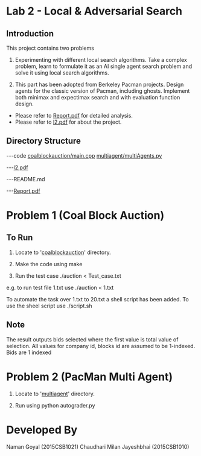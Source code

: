 Lab 2 - Local & Adversarial Search
==================================


Introduction
------------
This project contains two problems

1. Experimenting with different local search algorithms. Take a complex problem, learn to formulate it as an AI single agent search problem and solve it using local search algorithms.

2. This part has been adopted from Berkeley Pacman projects. Design agents for the classic version of Pacman, including ghosts. Implement both minimax and expectimax search and with evaluation function design.

* Please refer to [Report.pdf](Report.pdf) for detailed analysis.
* Please refer to [l2.pdf](l2.pdf) for about the project.

Directory Structure
-------------------

---code
	[coalblockauction/main.cpp](code/coalblockauction/main.cpp)
	[multiagent/multiAgents.py](code/multiagent/multiAgents.py)

---[l2.pdf](l2.pdf)

---README.md

---[Report.pdf](Report.pdf)

Problem 1 (Coal Block Auction)
==============================



To Run
------

1. Locate to '[coalblockauction](code/coalblockauction)' directory.

2. Make the code using
make

3. Run the test case
./auction < Test_case.txt

e.g. to run test file 1.txt use
./auction < 1.txt

To automate the task over 1.txt to 20.txt a shell script has been added. To use the sheel script use
./script.sh

Note
----

The result outputs bids selected where the first value is total value of selection.
All values for company id, blocks id are assumed to be 1-indexed.
Bids are 1 indexed


Problem 2 (PacMan Multi Agent)
==============================

1. Locate to '[multiagent](code/multiagent)' directory.

2. Run using
python autograder.py


Developed By
============
Naman Goyal (2015CSB1021)
Chaudhari Milan Jayeshbhai (2015CSB1010)
